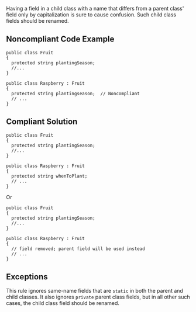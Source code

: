 
Having a field in a child class with a name that differs from a parent class' field only by capitalization is sure to cause confusion. Such child class fields should be renamed.

## Noncompliant Code Example


    public class Fruit
    {
      protected string plantingSeason;
      //...
    }
    
    public class Raspberry : Fruit
    {
      protected string plantingseason;  // Noncompliant
      // ...
    }


## Compliant Solution


    public class Fruit
    {
      protected string plantingSeason;
      //...
    }
    
    public class Raspberry : Fruit
    {
      protected string whenToPlant;
      // ...
    }


Or


    public class Fruit
    {
      protected string plantingSeason;
      //...
    }
    
    public class Raspberry : Fruit
    {
      // field removed; parent field will be used instead
      // ...
    }


## Exceptions

This rule ignores same-name fields that are `static` in both the parent and child classes. It also ignores `private` parent class fields, but in all other such cases, the child class field should be renamed.
